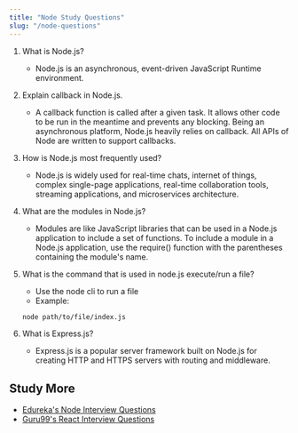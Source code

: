 ```yaml
---
title: "Node Study Questions"
slug: "/node-questions"
---
```


1. What is Node.js?

   - Node.js is an asynchronous, event-driven JavaScript Runtime environment.

2. Explain callback in Node.js.

   - A callback function is called after a given task. It allows other code to be run in the meantime and prevents any blocking. Being an asynchronous platform, Node.js heavily relies on callback. All APIs of Node are written to support callbacks.

3. How is Node.js most frequently used?

   - Node.js is widely used for real-time chats, internet of things, complex single-page applications, real-time collaboration tools, streaming applications, and microservices architecture.

4. What are the modules in Node.js?

   - Modules are like JavaScript libraries that can be used in a Node.js application to include a set of functions. To include a module in a Node.js application, use the require() function with the parentheses containing the module's name.

5. What is the command that is used in node.js execute/run a file?

   - Use the node cli to run a file
   - Example:

   ```sh
   node path/to/file/index.js
   ```

6. What is Express.js?

   - Express.js is a popular server framework built on Node.js for creating HTTP and HTTPS servers with routing and middleware.

## Study More

- [Edureka's Node Interview Questions](https://www.edureka.co/blog/interview-questions/top-node-js-interview-questions-2016/)
- [Guru99's React Interview Questions](https://www.guru99.com/node-js-interview-questions.html)
